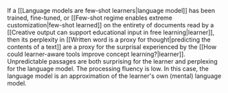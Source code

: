 ---
---

If a [[Language models are few-shot learners|language model]] has been trained, fine-tuned, or [[Few-shot regime enables extreme customization|few-shot learned]] on the entirety of documents read by a [[Creative output can support educational input in free learning|learner]], then its perplexity in [[Written word is a proxy for thought|predicting the contents of a text]] are a proxy for the surprisal experienced by the [[How could learner-aware tools improve concept learning?|learner]]. Unpredictable passages are both surprising for the learner and perplexing for the language model. The processing fluency is low. In this case, the language model is an approximation of the learner's own (mental) language model.